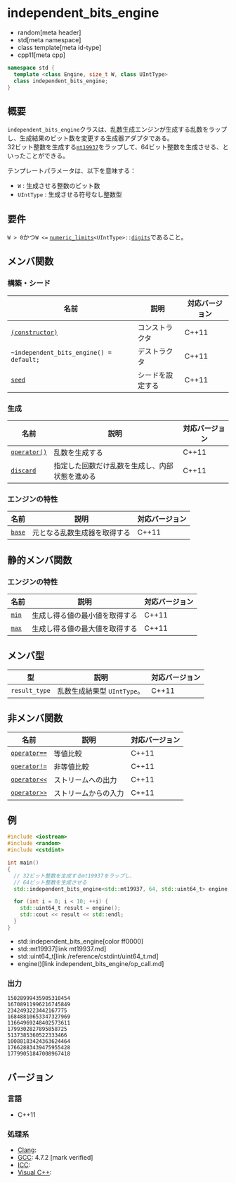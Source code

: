 # independent_bits_engine
* random[meta header]
* std[meta namespace]
* class template[meta id-type]
* cpp11[meta cpp]

```cpp
namespace std {
  template <class Engine, size_t W, class UIntType>
  class independent_bits_engine;
}
```

## 概要
`independent_bits_engine`クラスは、乱数生成エンジンが生成する乱数をラップし、生成結果のビット数を変更する生成器アダプタである。  
32ビット整数を生成する[`mt19937`](mt19937.md)をラップして、64ビット整数を生成させる、といったことができる。  


テンプレートパラメータは、以下を意味する：

- `W` : 生成させる整数のビット数
- `UIntType` : 生成させる符号なし整数型


## 要件
`W > 0`かつ`W <=` [`numeric_limits`](/reference/limits/numeric_limits.md)`<UIntType>::`[`digits`](/reference/limits/numeric_limits/digits.md)であること。


## メンバ関数
### 構築・シード

| 名前 | 説明 | 対応バージョン |
|-------------------------------------------------------------------------|------------------|-------|
| [`(constructor)`](independent_bits_engine/op_constructor.md)          | コンストラクタ   | C++11 |
| `~independent_bits_engine() = default;`                                 | デストラクタ     | C++11 |
| [`seed`](independent_bits_engine/seed.md)                             | シードを設定する | C++11 |


### 生成

| 名前 | 説明 | 対応バージョン |
|------------------------------------------------------|--------------------|-------|
| [`operator()`](independent_bits_engine/op_call.md) | 乱数を生成する | C++11 |
| [`discard`](independent_bits_engine/discard.md)    | 指定した回数だけ乱数を生成し、内部状態を進める | C++11 |


### エンジンの特性

| 名前 | 説明 | 対応バージョン |
|---------------------------------------------|------------------------------|-------|
| [`base`](independent_bits_engine/base.md) | 元となる乱数生成器を取得する | C++11 |


## 静的メンバ関数
### エンジンの特性

| 名前 | 説明 | 対応バージョン |
|-------------------------------------------|--------------------------------|-------|
| [`min`](independent_bits_engine/min.md) | 生成し得る値の最小値を取得する | C++11 |
| [`max`](independent_bits_engine/max.md) | 生成し得る値の最大値を取得する | C++11 |


## メンバ型

| 型 | 説明 | 対応バージョン |
|---------------|-------------------|-------|
| `result_type` | 乱数生成結果型 `UIntType`。 | C++11 |


## 非メンバ関数

| 名前 | 説明 | 対応バージョン |
|--------------------------------------------------------------|----------------------|-------|
| [`operator==`](independent_bits_engine/op_equal.md)     | 等値比較             | C++11 |
| [`operator!=`](independent_bits_engine/op_not_equal.md) | 非等値比較           | C++11 |
| [`operator<<`](independent_bits_engine/op_ostream.md)   | ストリームへの出力   | C++11 |
| [`operator>>`](independent_bits_engine/op_istream.md)   | ストリームからの入力 | C++11 |


## 例
```cpp example
#include <iostream>
#include <random>
#include <cstdint>

int main()
{
  // 32ビット整数を生成するmt19937をラップし、
  // 64ビット整数を生成させる
  std::independent_bits_engine<std::mt19937, 64, std::uint64_t> engine;

  for (int i = 0; i < 10; ++i) {
    std::uint64_t result = engine();
    std::cout << result << std::endl;
  }
}
```
* std::independent_bits_engine[color ff0000]
* std::mt19937[link mt19937.md]
* std::uint64_t[link /reference/cstdint/uint64_t.md]
* engine()[link independent_bits_engine/op_call.md]

### 出力
```
15028999435905310454
16708911996216745849
2342493223442167775
16848810653347327969
11664969248402573611
1799302827895858725
5137385360522333466
10088183424363624464
17662883439475955428
17799051847008967418
```

## バージョン
### 言語
- C++11

### 処理系
- [Clang](/implementation.md#clang): 
- [GCC](/implementation.md#gcc): 4.7.2 [mark verified]
- [ICC](/implementation.md#icc): 
- [Visual C++](/implementation.md#visual_cpp): 

